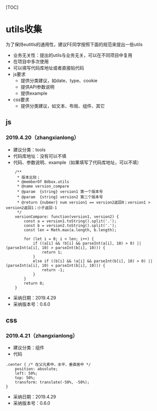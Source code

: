 [TOC]

# utils收集
为了保持eutitls的通用性，建议FE同学按照下面的规范来提出一些utils

* 业务无关性：提出的utils与业务无关，可以在不同项目中复用
* 在项目中多次使用
* 可以填写代码库地址或者直接贴代码
* js要求
	* 提供分类建议，如date、type、cookie
	* 提供API参数说明
	* 提供example
* css要求
	* 提供分类建议，如文本、布局、组件、其它

## js
### 2019.4.20（zhangxianlong）
* 建议分类：tools
* 代码库地址：没有可以不填
* 代码、参数说明、example（如果填写了代码库地址，可以不填）

```
    /**
     * 版本比较；
     * @memberOf Bdbox.utils
     * @name version_compare
     * @param  {string} version1 第一个版本号
     * @param  {string} version2 第二个版本号
     * @return {nubmer} num version1 == version2返回0；version1 > version2返回1；小于返回-1
     */
    versionCompare: function(version1, version2) {
        const a = version1.toString().split('.');
        const b = version2.toString().split('.');
        const len = Math.max(a.length, b.length);

        for (let i = 0; i < len; i++) {
            if ((a[i] && !b[i] && parseInt(a[i], 10) > 0) || (parseInt(a[i], 10) > parseInt(b[i], 10))) {
                return 1;
            }
            else if ((b[i] && !a[i] && parseInt(b[i], 10) > 0) || (parseInt(a[i], 10) < parseInt(b[i], 10))) {
                return -1;
            }
        }
        return 0;
    }
```

* 采纳日期：2019.4.29
* 采纳版本号：0.6.0

## css
### 2019.4.21（zhangxianlong）
* 建议分类：组件
* 代码

```
.center { /* 在父元素中，水平、垂直居中 */
    position: absolute;
    left: 50%;
    top: 50%;
    transform: translate(-50%, -50%);
}
```

* 采纳日期：2019.4.29
* 采纳版本号：0.6.0
